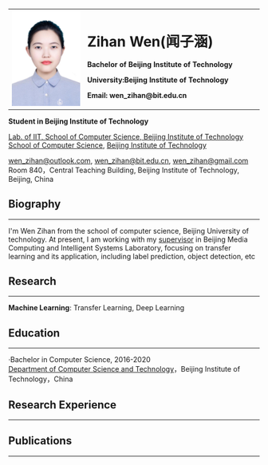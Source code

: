 <table border="0">
    <tr>
      <td width="30%">
      <img src="/wow.jpg" width="100%">  
      </td>
      <td width="90%">
        <h1>Zihan Wen(闻子涵)</h1>
        <p><b>Bachelor of Beijing Institute of Technology</b></p>
        <p><b>University:Beijing Institute of Technology</b></p>
        <p><b>Email: wen_zihan@bit.edu.cn</b></p>
      </td>
    </tr>
</table>

**Student in Beijing Institute of Technology**  

[Lab. of IIT, School of Computer Science, Beijing Institute of Technology](http://iitlab.bit.edu.cn/mcislab)  
[School of Computer Science](http://cs.bit.edu.cn), [Beijing Institute of Technology](http://www.bit.edu.cn)  

[wen_zihan@outlook.com](mailto:wen_zihan@outlook.com), [wen_zihan@bit.edu.cn](mailto:wen_zihan@bit.edu.cn), [wen_zihan@gmail.com](mailto:wen_zihan@gmail.com)  
Room 840，Central Teaching Building, Beijing Institute of Technology, Beijing, China

## Biography
---
I'm Wen Zihan from the school of computer science, Beijing University of technology. At present, I am working with my [supervisor](https://wuxinxiao.github.io) in Beijing Media Computing and Intelligent Systems Laboratory, focusing on transfer learning and its application, including label prediction, object detection, etc


## Research
---
**Machine Learning**: Transfer Learning, Deep Learning  


## Education
---
·Bachelor in Computer Science, 2016-2020  
 [Department of Computer Science and Technology](cs.bit.edu.cn)，Beijing Institute of Technology，China


## Research Experience
---



## Publications
---



